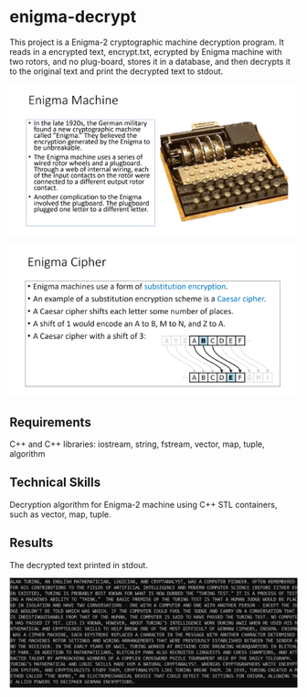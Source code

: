 # enigma-decrypt
This project is a Enigma-2 cryptographic machine decryption program. It reads in a encrypted text, encrypt.txt, ecrypted by Enigma machine with two rotors, and no plug-board, stores it in a database, and then decrypts it to the original text and print the decrypted text to stdout.

![image](https://github.com/carab9/enigma-decrypt/blob/main/enigma_machine1.png?raw=true)

![image](https://github.com/carab9/enigma-decrypt/blob/main/enigma_machine2.png?raw=true)

## Requirements
C++ and C++ libraries: iostream, string, fstream, vector, map, tuple, algorithm

## Technical Skills
Decryption algorithm for Enigma-2 machine using C++ STL containers, such as vector, map, tuple.

## Results
The decrypted text printed in stdout.

![image](https://github.com/carab9/enigma-decrypt/blob/main/enigma_decrypted.png?raw=true)
